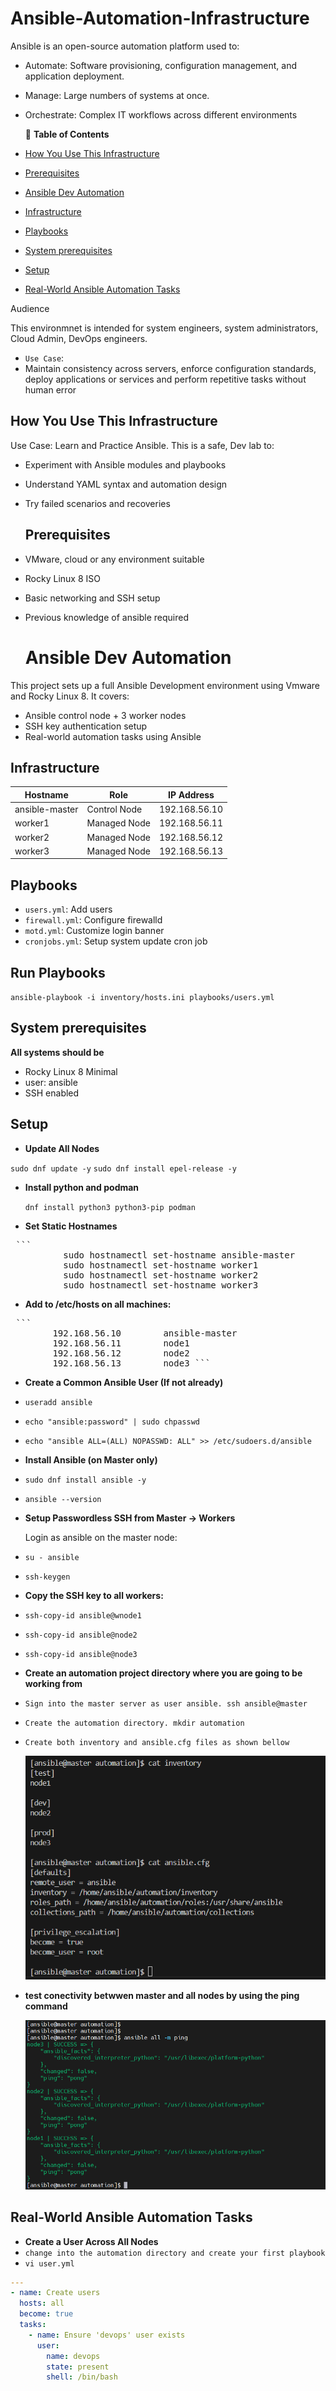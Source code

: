 # Ansible-Automation-Infrastructure


Ansible is an open-source automation platform used to:

- Automate: Software provisioning, configuration management, and application deployment.
- Manage: Large numbers of systems at once.
- Orchestrate: Complex IT workflows across different environments

  📑 **Table of Contents**
- [How You Use This Infrastructure](#how-you-use-this-infrastructure)
- [Prerequisites](#prerequisites)
- [Ansible Dev Automation](#Ansible-dev-automation)
- [Infrastructure](#infrastructure)
- [Playbooks](#playbooks)
- [System prerequisites](#system-prerequisites)
- [Setup](#setup)
- [Real-World Ansible Automation Tasks](#real-world-ansible-automation-tasks)



Audience

This environmnet is intended for system engineers, system administrators, Cloud Admin, DevOps engineers.
- `Use Case`:
- Maintain consistency across servers, enforce configuration standards, deploy applications or services and perform repetitive tasks without human error

##  How You Use This Infrastructure

Use Case: Learn and Practice Ansible. This is a safe, Dev lab to:

- Experiment with Ansible modules and playbooks
- Understand YAML syntax and automation design
- Try failed scenarios and recoveries

  ##  Prerequisites

- VMware, cloud or any environment suitable
- Rocky Linux 8 ISO
- Basic networking and SSH setup
- Previous knowledge of ansible required 

  # Ansible Dev Automation

This project sets up a full Ansible Development environment using Vmware and Rocky Linux 8. It covers:

- Ansible control node + 3 worker nodes
- SSH key authentication setup
- Real-world automation tasks using Ansible

## Infrastructure

| Hostname       | Role          | IP Address      |
|----------------|---------------|------------------|
| ansible-master | Control Node  | 192.168.56.10 |
| worker1        | Managed Node  | 192.168.56.11 |
| worker2        | Managed Node  | 192.168.56.12 |
| worker3        | Managed Node  | 192.168.56.13 |

##  Playbooks

- `users.yml`: Add users
- `firewall.yml`: Configure firewalld
- `motd.yml`: Customize login banner
- `cronjobs.yml`: Setup system update cron job

##  Run Playbooks

``ansible-playbook -i inventory/hosts.ini playbooks/users.yml``


## System prerequisites

**All systems should be** 
- Rocky Linux 8 Minimal
- user: ansible
- SSH enabled


## Setup

- **Update All Nodes**

`sudo dnf update -y`
`sudo dnf install epel-release -y`

- **Install python and podman**

  `dnf install python3 python3-pip podman`

- **Set Static Hostnames**

<pre> ```  
          sudo hostnamectl set-hostname ansible-master        # on master 
          sudo hostnamectl set-hostname worker1               # on worker1 
          sudo hostnamectl set-hostname worker2               # on worker2 
          sudo hostnamectl set-hostname worker3               # on worker3 ``` </pre>

- **Add to /etc/hosts on all machines:**
  

<pre> ```
        192.168.56.10        ansible-master 
        192.168.56.11        node1 
        192.168.56.12        node2 
        192.168.56.13        node3 ``` </pre>

- **Create a Common Ansible User (If not already)** 

- `useradd ansible`
- `echo "ansible:password" | sudo chpasswd`
- `echo "ansible ALL=(ALL) NOPASSWD: ALL" >> /etc/sudoers.d/ansible`

- **Install Ansible (on Master only)**
  
- `sudo dnf install ansible -y`
- `ansible --version`

- **Setup Passwordless SSH from Master → Workers**

  Login as ansible on the master node:

- `su - ansible`
- `ssh-keygen`

- **Copy the SSH key to all workers:**

- `ssh-copy-id ansible@wnode1`
- `ssh-copy-id ansible@node2`
- `ssh-copy-id ansible@node3`

- **Create an automation project directory where you are going to be working from**
- `Sign into the master server as user ansible. ssh ansible@master`
- `Create the automation directory. mkdir automation`
- `Create both inventory and ansible.cfg files as shown bellow`

  ![Install inventory](./images/inventory.png)


- **test conectivity betwwen master and all nodes by using the ping command**

  ![Install test](./images/test.png)


## Real-World Ansible Automation Tasks

- **Create a User Across All Nodes**
- `change into the automation directory and create your first playbook`
-  `vi user.yml`
```yaml
---
- name: Create users
  hosts: all
  become: true
  tasks:
    - name: Ensure 'devops' user exists
      user:
        name: devops
        state: present
        shell: /bin/bash
```

